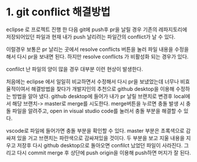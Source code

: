 # 1. git conflict 해결방법 
eclipse 로 프로젝트 진행 한 다음 git에 push후 pr을 날릴 경우 기존의 레파지토리에 저장되어있던 파일과 현재 내가 push 날리려는 파일간의 conflict가 날 수 있다.

이럴경우 보통은 pr 날리는 곳에서 resolve conflicts 버튼을 눌러 파일 내용을 수정을 해서 다시 pr을 보내면 된다. 하지만 resolve conflicts 가 비활성화 되는 경우가 있다.

confilct 난 파일의 양이 많을 경우 대부분 이런 현상이 발생한다.

처음에는 eclipse 에서 일일히 비교하면서 수정해서 다시 pr을 보냈었는데 너무나 비효율적이여서 해결방법을 찾다가 개발지인의 추천으로 github desktop을 이용해 수정하는 방법을 알아 냈다.
github desktop에 들어가 내가 pr 날릴 브랜치로 변경후 local에서 해당 브랜치-> master로 merge를 시도한다.
merge버튼을 누르면 충돌 발생 시 충돌 파일을 알려주고, open in visual studio code를 눌러서 충돌 부분을 해결할 수 있다.

vscode로 파일에 들어가면 충돌 부분을 확인할 수 있다.
master 부분은 초록색으로 감싸져 있을 거고 브랜치는 파란색으로 감싸져있을 것이다.
두 부분을 보고 지울 내용을 지우고 저장후 다시 github desktop으로 돌아오면 confilct 났었던 파일이 사라진다. 그리고 다시 commit merge 후 상단에 push origin을 이용해 push하면 머지가 잘 된다.
